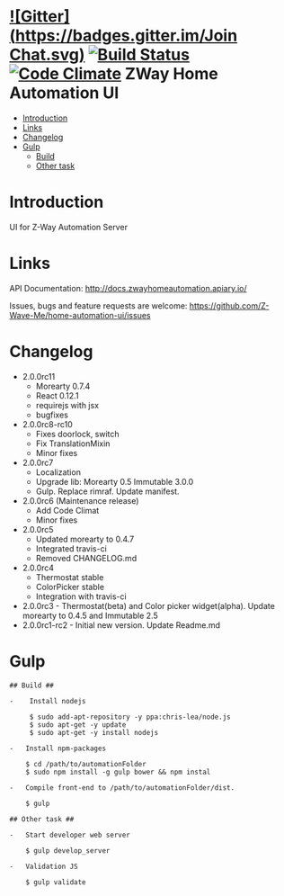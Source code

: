 [![Gitter](https://badges.gitter.im/Join Chat.svg)](https://gitter.im/Z-Wave-Me/home-automation?utm_source=badge&utm_medium=badge&utm_campaign=pr-badge&utm_content=badge)
[![Build Status](https://travis-ci.org/Z-Wave-Me/home-automation-ui.svg?branch=master)](https://travis-ci.org/Z-Wave-Me/home-automation-ui)
[![Code Climate](https://codeclimate.com/github/Z-Wave-Me/home-automation-ui/badges/gpa.svg)](https://codeclimate.com/github/Z-Wave-Me/home-automation-ui)
ZWay Home Automation UI
=============

* [Introduction](#introduction)
* [Links](#links)
* [Changelog](#changelog)
* [Gulp](#gulp)
    * [Build](##build)
    * [Other task](##other-task)
    
# Introduction #
UI for Z-Way Automation Server

# Links #

API Documentation: http://docs.zwayhomeautomation.apiary.io/

Issues, bugs and feature requests are welcome: https://github.com/Z-Wave-Me/home-automation-ui/issues

# Changelog #
* 2.0.0rc11
    - Morearty 0.7.4
    - React 0.12.1
    - requirejs with jsx
    - bugfixes
* 2.0.0rc8-rc10
    - Fixes doorlock, switch
    - Fix TranslationMixin
    - Minor fixes
* 2.0.0rc7
    - Localization
    - Upgrade lib:
        Morearty 0.5
        Immutable 3.0.0
    - Gulp. Replace rimraf. Update manifest.
* 2.0.0rc6 (Maintenance release)
    - Add Code Climat
    - Minor fixes
* 2.0.0rc5
    - Updated morearty to 0.4.7
    - Integrated travis-ci
    - Removed CHANGELOG.md
* 2.0.0rc4
    - Thermostat stable
    - ColorPicker stable
    - Integration with travis-ci
* 2.0.0rc3 - Thermostat(beta) and Color picker widget(alpha). Update morearty to 0.4.5 and Immutable 2.5
* 2.0.0rc1-rc2 - Initial new version. Update Readme.md

# Gulp #
    ## Build ##
    
    -    Install nodejs
    
         $ sudo add-apt-repository -y ppa:chris-lea/node.js
         $ sudo apt-get -y update
         $ sudo apt-get -y install nodejs

    -   Install npm-packages

        $ cd /path/to/automationFolder
        $ sudo npm install -g gulp bower && npm instal

    -   Compile front-end to /path/to/automationFolder/dist.

        $ gulp

    ## Other task ##

    -   Start developer web server
    
        $ gulp develop_server
    
    -   Validation JS
    
        $ gulp validate
